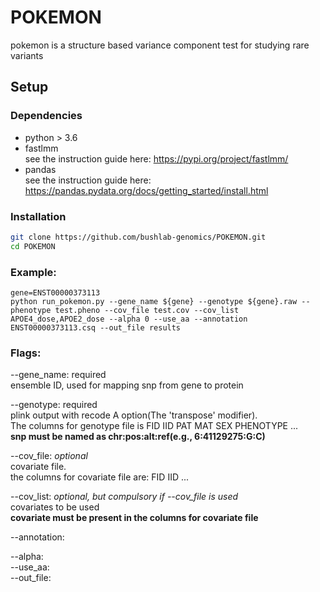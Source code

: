 # POKEMON
pokemon is a structure based variance component test for studying rare variants

## Setup
### Dependencies
- python > 3.6  
- fastlmm  
see the instruction guide here: https://pypi.org/project/fastlmm/
- pandas  
see the instruction guide here: https://pandas.pydata.org/docs/getting_started/install.html  

### Installation
```bash
git clone https://github.com/bushlab-genomics/POKEMON.git  
cd POKEMON 
```
### Example:
```
gene=ENST00000373113
python run_pokemon.py --gene_name ${gene} --genotype ${gene}.raw --phenotype test.pheno --cov_file test.cov --cov_list APOE4_dose,APOE2_dose --alpha 0 --use_aa --annotation ENST00000373113.csq --out_file results
```
### Flags:
--gene_name: required  
   ensemble ID, used for mapping snp from gene to protein  
   
--genotype: required  
   plink output with recode A option(The 'transpose' modifier).    
   The columns for genotype file is FID IID PAT MAT SEX PHENOTYPE <snp1> ... <snp2>    
   **snp must be named as chr:pos:alt:ref(e.g., 6:41129275:G:C)**  
   
--cov_file:  *optional*  
  covariate file.  
  the columns for covariate file are: FID IID <cov1> ... <cov2> 
   
--cov_list: *optional, but compulsory if --cov_file is used*  
  covariates to be used  
  **covariate must be present in the columns for covariate file**  
   
--annotation:  


--alpha:  
--use_aa:  
--out_file:  
